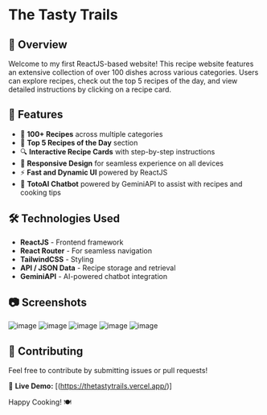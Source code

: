 # The Tasty Trails

## 📌 Overview
Welcome to my first ReactJS-based website! This recipe website features an extensive collection of over 100 dishes across various categories. Users can explore recipes, check out the top 5 recipes of the day, and view detailed instructions by clicking on a recipe card.

## 🚀 Features
- 🌟 **100+ Recipes** across multiple categories
- 📌 **Top 5 Recipes of the Day** section
- 🔍 **Interactive Recipe Cards** with step-by-step instructions
- 📱 **Responsive Design** for seamless experience on all devices
- ⚡ **Fast and Dynamic UI** powered by ReactJS
- 🤖 **TotoAI Chatbot** powered by GeminiAPI to assist with recipes and cooking tips

## 🛠️ Technologies Used
- **ReactJS** - Frontend framework
- **React Router** - For seamless navigation
- **TailwindCSS** - Styling
- **API / JSON Data** - Recipe storage and retrieval
- **GeminiAPI** - AI-powered chatbot integration

## 📷 Screenshots
![image](https://github.com/user-attachments/assets/c023bf30-e8bf-455e-8d85-fd3468c9a13f)
![image](https://github.com/user-attachments/assets/0b4bc12e-0d6e-4380-8842-96a476b8e12b)
![image](https://github.com/user-attachments/assets/582be394-793b-4e58-8db0-16b538d7728c)
![image](https://github.com/user-attachments/assets/2b6e0b0c-bb78-454a-a52c-1dd69841e22a)
![image](https://github.com/user-attachments/assets/d0830978-bd2b-427f-a4c1-020d9afb1145)

## 🤝 Contributing
Feel free to contribute by submitting issues or pull requests!

🔗 **Live Demo:** [(https://thetastytrails.vercel.app/)]

Happy Cooking! 🍽️


